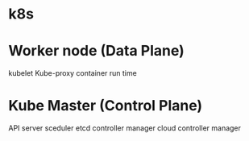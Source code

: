 # k8s
 
# Worker node (Data Plane)

kubelet 
Kube-proxy 
container run time  

# Kube Master (Control Plane)

API server
sceduler
etcd
controller manager
cloud controller manager
